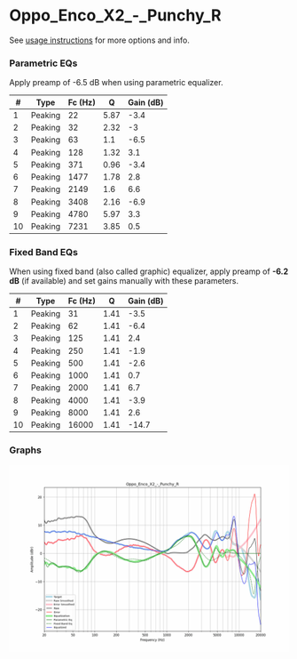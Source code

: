 # Oppo_Enco_X2_-_Punchy_R
See [usage instructions](https://github.com/jaakkopasanen/AutoEq#usage) for more options and info.

### Parametric EQs
Apply preamp of -6.5 dB when using parametric equalizer.

|   # | Type    |   Fc (Hz) |    Q |   Gain (dB) |
|-----|---------|-----------|------|-------------|
|   1 | Peaking |        22 | 5.87 |        -3.4 |
|   2 | Peaking |        32 | 2.32 |        -3   |
|   3 | Peaking |        63 | 1.1  |        -6.5 |
|   4 | Peaking |       128 | 1.32 |         3.1 |
|   5 | Peaking |       371 | 0.96 |        -3.4 |
|   6 | Peaking |      1477 | 1.78 |         2.8 |
|   7 | Peaking |      2149 | 1.6  |         6.6 |
|   8 | Peaking |      3408 | 2.16 |        -6.9 |
|   9 | Peaking |      4780 | 5.97 |         3.3 |
|  10 | Peaking |      7231 | 3.85 |         0.5 |

### Fixed Band EQs
When using fixed band (also called graphic) equalizer, apply preamp of **-6.2 dB** (if available) and set gains manually with these parameters.

|   # | Type    |   Fc (Hz) |    Q |   Gain (dB) |
|-----|---------|-----------|------|-------------|
|   1 | Peaking |        31 | 1.41 |        -3.5 |
|   2 | Peaking |        62 | 1.41 |        -6.4 |
|   3 | Peaking |       125 | 1.41 |         2.4 |
|   4 | Peaking |       250 | 1.41 |        -1.9 |
|   5 | Peaking |       500 | 1.41 |        -2.6 |
|   6 | Peaking |      1000 | 1.41 |         0.7 |
|   7 | Peaking |      2000 | 1.41 |         6.7 |
|   8 | Peaking |      4000 | 1.41 |        -3.9 |
|   9 | Peaking |      8000 | 1.41 |         2.6 |
|  10 | Peaking |     16000 | 1.41 |       -14.7 |

### Graphs
![](./Oppo_Enco_X2_-_Punchy_R.png)
